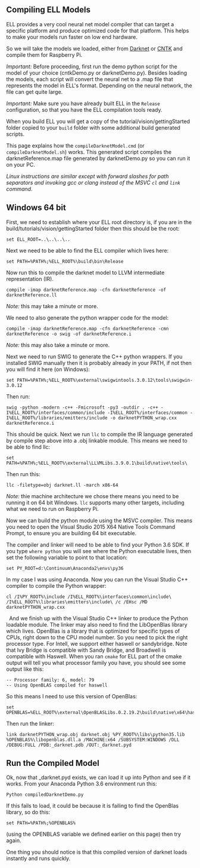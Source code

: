 ## Compiling ELL Models

ELL provides a very cool neural net model compiler that can target a specific platform and produce optimized
code for that platform.  This helps to make your models run faster on low end hardware.

So we will take the models we loaded, either from [Darknet](darknet.md) or [CNTK](cntk.md) and compile them
for Raspberry Pi.

*Important:* Before proceeding, first run the demo python script for the model of your choice (cntkDemo.py or darknetDemo.py). Besides loading the models, each script will convert the neural net to a .map file that represents the model in ELL's format. Depending on the neural network, the file can get quite large.

*Important:* Make sure you have already built ELL in the `Release` configuration, so that you have the ELL compilation tools ready.

When you build ELL you will get a copy of the tutorial/vision/gettingStarted folder
copied to your `build` folder with some additional build generated scripts.

This page explains how the `compileDarknetModel.cmd` (or `compileDarknetModel.sh`) works.
This generated script compiles the darknetReference.map file generated by darknetDemo.py so you can run it on your PC.

*Linux instructions are similar except with forward slashes for path separators
and invoking gcc or clang instead of the MSVC `cl` and `link` command.*

## Windows 64 bit

First, we need to establish where your ELL root directory is, if you are in the build/tutorials/vision/gettingStarted folder then this should be the root:

    set ELL_ROOT=..\..\..\..
    
Next we need to be able to find the ELL compiler which lives here:

    set PATH=%PATH%;%ELL_ROOT%\build\bin\Release

Now run this to compile the darknet model to LLVM intermediate representation (IR).

    compile -imap darknetReference.map -cfn darknetReference -of darknetReference.ll

*Note:* this may take a minute or more.

We need to also generate the python wrapper code for the model:

    compile -imap darknetReference.map -cfn darknetReference -cmn darknetReference -o swig -of darknetReference.i

*Note:* this may also take a minute or more.

Next we need to run SWIG to generate the C++ python wrappers.  If you installed SWIG manually then it is probably
already in your PATH, if not then you will find it here (on Windows):

    set PATH=%PATH%;%ELL_ROOT%\external\swigwintools.3.0.12\tools\swigwin-3.0.12
    
Then run:

    swig -python -modern -c++ -Fmicrosoft -py3 -outdir . -c++ -I%ELL_ROOT%/interfaces/common/include -I%ELL_ROOT%/interfaces/common -I%ELL_ROOT%/libraries/emitters/include -o darknetPYTHON_wrap.cxx darknetReference.i

This should be quick.  Next we run `llc` to compile the IR language generated by compile step above
into a .obj linkable module.  This means we need to be able to find llc:

    set PATH=%PATH%;%ELL_ROOT%\external\LLVMLibs.3.9.0.1\build\native\tools\

Then run this:

    llc -filetype=obj darknet.ll -march x86-64

*Note:* thie machine architecture we chose there means you need to be running it on 64 bit Windows.
`llc` supports many other targets, including what we need to run on Raspberry Pi.

Now we can build the python module using the MSVC compiler.  This means you need to open the
Visual Studio 2015 X64 Native Tools Command Prompt, to ensure you are building 64 bit executable.

The compiler and linker will need to be able to find your Python 3.6 SDK.  If you type `where python`
you will see where the Python executable lives, then set the following variable to point to that location:

    set PY_ROOT=d:\Continuum\Anaconda2\envs\py36

In my case I was using Anaconda.  Now you can run the Visual Studio C++ compiler to compile the Python wrapper:

    cl /I%PY_ROOT%\include /I%ELL_ROOT%\interfaces\common\include\ /I%ELL_ROOT%\libraries\emitters\include\ /c /EHsc /MD darknetPYTHON_wrap.cxx
 
And we finish up with the Visual Studio C++ linker to produce the Python loadable module.
The linker may also need to find the LibOpenBlas library which lives.   OpenBlas is a library that is optimized
for specific types of CPUs, right down to the CPU model number.  So you need to pick the right processor type.
For Intell, we support either haswell or sandybridge.  Note that Ivy Bridge is compatible with Sandy Bridge, and Broadwell is compatible with Haswell.  When you ran `cmake` for ELL part of the cmake output will tell you what processor family you have, you should see some output like this:

    -- Processor family: 6, model: 79
    -- Using OpenBLAS compiled for haswell

So this means I need to use this version of OpenBlas:
 
    set OPENBLAS=%ELL_ROOT%\external\OpenBLASLibs.0.2.19.2\build\native\x64\haswell\lib

Then run the linker:

    link darknetPYTHON_wrap.obj darknet.obj %PY_ROOT%\libs\python35.lib %OPENBLAS%\libopenblas.dll.a /MACHINE:x64 /SUBSYSTEM:WINDOWS /DLL /DEBUG:FULL /PDB:_darknet.pdb /OUT:_darknet.pyd

## Run the Compiled Model

Ok, now that _darknet.pyd exists, we can load it up into Python and see if it works. From your
Anaconda Python 3.6 environment run this:

    Python compiledDarknetDemo.py

If this fails to load, it could be because it is failing to find the OpenBlas library, so do this:

    set PATH=%PATH%;%OPENBLAS%

(using the OPENBLAS variable we defined earlier on this page) then try again.

One thing you should notice is that this compiled version of darknet loads instantly and runs quickly.
